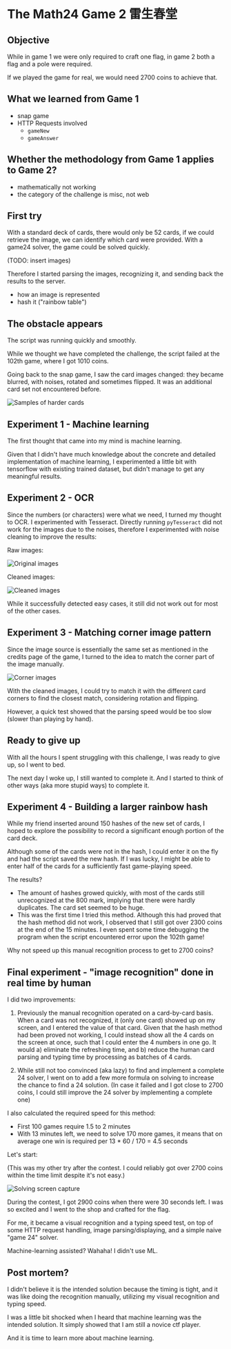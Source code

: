 # The Math24 Game 2 雷生春堂

## Objective

While in game 1 we were only required to craft one flag, in game 2 both a flag and a pole were required.

If we played the game for real, we would need 2700 coins to achieve that.

## What we learned from Game 1

- snap game
- HTTP Requests involved
    - `gameNew`
    - `gameAnswer`

## Whether the methodology from Game 1 applies to Game 2?

- mathematically not working
- the category of the challenge is misc, not web

## First try

With a standard deck of cards, there would only be 52 cards, if we could retrieve the image, we can identify which card were provided. With a game24 solver, the game could be solved quickly.

(TODO: insert images)

Therefore I started parsing the images, recognizing it, and sending back the results to the server.

- how an image is represented
- hash it ("rainbow table")

## The obstacle appears

The script was running quickly and smoothly.

While we thought we have completed the challenge, the script failed at the 102th game, where I got 1010 coins.

Going back to the snap game, I saw the card images changed: they became blurred, with noises, rotated and sometimes flipped. It was an additional card set not encountered before.

![Samples of harder cards](hard-card-samples.png)

## Experiment 1 - Machine learning

The first thought that came into my mind is machine learning.

Given that I didn't have much knowledge about the concrete and detailed implementation of machine learning, I experimented a little bit with tensorflow with existing trained dataset, but didn't manage to get any meaningful results.

## Experiment 2 - OCR

Since the numbers (or characters) were what we need, I turned my thought to OCR. I experimented with Tesseract. Directly running `pyTesseract` did not work for the images due to the noises, therefore I experimented with noise cleaning to improve the results:

Raw images:

![Original images](cards-uncleaned.png)

Cleaned images:

![Cleaned images](cards-cleaned.png)

While it successfully detected easy cases, it still did not work out for most of the other cases.

## Experiment 3 - Matching corner image pattern

Since the image source is essentially the same set as mentioned in the credits page of the game, I turned to the idea to match the corner part of the image manually.

![Corner images](corners.png)

With the cleaned images, I could try to match it with the different card corners to find the closest match, considering rotation and flipping.

However, a quick test showed that the parsing speed would be too slow (slower than playing by hand).

## Ready to give up

With all the hours I spent struggling with this challenge, I was ready to give up, so I went to bed.

The next day I woke up, I still wanted to complete it. And I started to think of other ways (aka more stupid ways) to complete it.

## Experiment 4 - Building a larger rainbow hash

While my friend inserted around 150 hashes of the new set of cards, I hoped to explore the possibility to record a significant enough portion of the card deck.

Although some of the cards were not in the hash, I could enter it on the fly and had the script saved the new hash. If I was lucky, I might be able to enter half of the cards for a sufficiently fast game-playing speed.

The results?

- The amount of hashes growed quickly, with most of the cards still unrecognized at the 800 mark, implying that there were hardly duplicates. The card set seemed to be huge.
- This was the first time I tried this method. Although this had proved that the hash method did not work, I observed that I still got over 2300 coins at the end of the 15 minutes. I even spent some time debugging the program when the script encountered error upon the 102th game!

Why not speed up this manual recognition process to get to 2700 coins?

## Final experiment - "image recognition" done in real time by human

I did two improvements:

1. Previously the manual recognition operated on a card-by-card basis. When a card was not recognized, it (only one card) showed up on my screen, and I entered the value of that card. Given that the hash method had been proved not working, I could instead show all the 4 cards on the screen at once, such that I could enter the 4 numbers in one go. It would a) eliminate the refreshing time, and b) reduce the human card parsing and typing time by processing as batches of 4 cards.

2. While still not too convinced (aka lazy) to find and implement a complete 24 solver, I went on to add a few more formula on solving to increase the chance to find a 24 solution. (In case it failed and I got close to 2700 coins, I could still improve the 24 solver by implementing a complete one)

I also calculated the required speed for this method:
- First 100 games require 1.5 to 2 minutes
- With 13 minutes left, we need to solve 170 more games, it means that on average one win is required per 13 * 60 / 170 = 4.5 seconds

Let's start:

(This was my other try after the contest. I could reliably got over 2700 coins within the time limit despite it's not easy.)

![Solving screen capture](solving.gif)

During the contest, I got 2900 coins when there were 30 seconds left. I was so excited and I went to the shop and crafted for the flag.

For me, it became a visual recognition and a typing speed test, on top of some HTTP request handling, image parsing/displaying, and a simple naive "game 24" solver.

Machine-learning assisted? Wahaha! I didn't use ML.

## Post mortem?

I didn't believe it is the intended solution because the timing is tight, and it was like doing the recognition manually, utilizing my visual recognition and typing speed.

I was a little bit shocked when I heard that machine learning was the intended solution. It simply showed that I am still a novice ctf player.

And it is time to learn more about machine learning.
